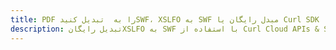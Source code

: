 ---title: PDF را به  تبدیل کنیدSWF، XSLFO به SWF مبدل رایگان یا Curl SDKdescription: تبدیل رایگانXSLFO به SWF با استفاده از Curl Cloud APIs & SDK همچنین اسناد PDF را در Cloud ایجاد، ویرایش و رندر کنید.---
